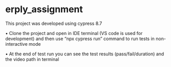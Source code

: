 # erply_assignment

This project was developed using cypress 8.7

• Clone the project and open in IDE terminal (VS code is used for development) and then use “npx cypress run” command to run tests in non-interactive mode

• At the end of test run you can see the test results (pass/fail/duration) and the video path in terminal
